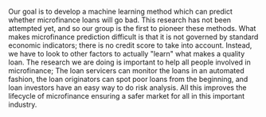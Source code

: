 Our goal is to develop a machine learning method which can predict whether microfinance loans will go bad. This research has not been attempted yet, and so our group is the first to pioneer these methods. What makes microfinance prediction difficult is that it is not governed by standard economic indicators; there is no credit score to take into account. Instead, we have to look to other factors to actually "learn" what makes a quality loan. The research we are doing is important to help all people involved in microfinance; The loan servicers can monitor the loans in an automated fashion, the loan originators can spot poor loans from the beginning, and loan investors have an easy way to do risk analysis. All this improves the lifecycle of microfinance ensuring a safer market for all in this important industry.
